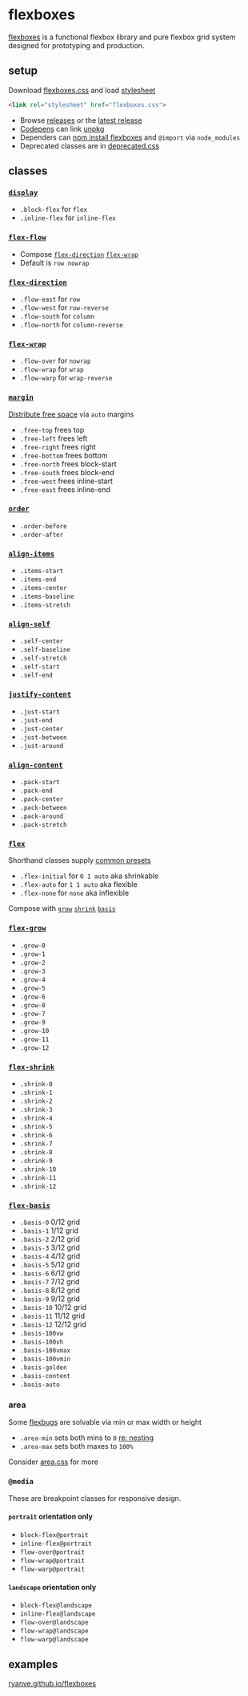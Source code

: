 # flexboxes
[flexboxes](https://ryanve.github.io/flexboxes) is a functional flexbox library and pure flexbox grid system designed for prototyping and production.

## setup

Download [flexboxes.css](flexboxes.css) and load [stylesheet](https://dev.opera.com/articles/css-basics/#external)

```html
<link rel="stylesheet" href="flexboxes.css">
```

- Browse [releases](../../releases) or the [latest release](../../releases/latest)
- [Codepens](https://codepen.io) can link [unpkg](https://unpkg.com/flexboxes)
- Dependers can [npm install flexboxes](https://www.npmjs.com/package/flexboxes) and `@import` via `node_modules`
- Deprecated classes are in [deprecated.css](deprecated.css)

## classes

### [`display`](https://www.w3.org/TR/css-flexbox-1/#flex-containers)
- `.block-flex` for `flex`
- `.inline-flex` for `inline-flex`

### [`flex-flow`](https://www.w3.org/TR/css-flexbox-1/#flex-flow-property)

- Compose [`flex-direction`](#flex-direction) [`flex-wrap`](#flex-wrap)
- Default is `row nowrap`

### [`flex-direction`](https://www.w3.org/TR/css-flexbox-1/#flex-direction-property)

- `.flow-east` for `row`
- `.flow-west` for `row-reverse`
- `.flow-south` for `column`
- `.flow-north` for `column-reverse`

### [`flex-wrap`](https://www.w3.org/TR/css-flexbox-1/#flex-wrap-property)

- `.flow-over` for `nowrap`
- `.flow-wrap` for `wrap`
- `.flow-warp` for `wrap-reverse`

### [`margin`](https://www.w3.org/TR/css-flexbox-1/#auto-margins)

<a name="distribute-free-space" href="https://ryanve.github.io/flexboxes#freeing">Distribute free space</a> via `auto` margins

- `.free-top` frees top
- `.free-left` frees left
- `.free-right` frees right
- `.free-bottom` frees bottom
- `.free-north` frees block-start
- `.free-south` frees block-end
- `.free-west` frees inline-start
- `.free-east` frees inline-end

### [`order`](https://www.w3.org/TR/css-flexbox-1/#order-property)
- `.order-before`
- `.order-after`

### [`align-items`](https://www.w3.org/TR/css-flexbox-1/#align-items-property)
- `.items-start`
- `.items-end`
- `.items-center`
- `.items-baseline`
- `.items-stretch`

### [`align-self`](https://www.w3.org/TR/css-flexbox-1/#align-items-property)
- `.self-center`
- `.self-baseline`
- `.self-stretch`
- `.self-start`
- `.self-end`

### [`justify-content`](https://www.w3.org/TR/css-flexbox-1/#justify-content-property)
- `.just-start`
- `.just-end`
- `.just-center`
- `.just-between`
- `.just-around`

### [`align-content`](https://www.w3.org/TR/css-flexbox-1/#align-content-property)
- `.pack-start`
- `.pack-end`
- `.pack-center`
- `.pack-between`
- `.pack-around`
- `.pack-stretch`

### [`flex`](https://www.w3.org/TR/css-flexbox-1/#flex-property)

<a name="flex-presets"></a>
<a name="flex-shorthand"></a>

Shorthand classes supply [common presets](https://www.w3.org/TR/css-flexbox-1/#flex-common)

- `.flex-initial` for `0 1 auto` aka shrinkable
- `.flex-auto` for `1 1 auto` aka flexible
- `.flex-none` for `none` aka inflexible

Compose with [`grow`](#flex-grow) [`shrink`](#flex-shrink) [`basis`](#flex-basis)

### [`flex-grow`](https://www.w3.org/TR/css-flexbox-1/#flex-grow-property)
- `.grow-0`
- `.grow-1`
- `.grow-2`
- `.grow-3`
- `.grow-4`
- `.grow-5`
- `.grow-6`
- `.grow-8`
- `.grow-7`
- `.grow-9`
- `.grow-10`
- `.grow-11`
- `.grow-12`

### [`flex-shrink`](https://www.w3.org/TR/css-flexbox-1/#flex-shrink-property)
- `.shrink-0`
- `.shrink-1`
- `.shrink-2`
- `.shrink-3`
- `.shrink-4`
- `.shrink-5`
- `.shrink-6`
- `.shrink-7`
- `.shrink-8`
- `.shrink-9`
- `.shrink-10`
- `.shrink-11`
- `.shrink-12`

### [`flex-basis`](https://www.w3.org/TR/css-flexbox-1/#flex-basis-property)
- `.basis-0` 0/12 grid
- `.basis-1` 1/12 grid
- `.basis-2` 2/12 grid
- `.basis-3` 3/12 grid
- `.basis-4` 4/12 grid
- `.basis-5` 5/12 grid
- `.basis-6` 6/12 grid
- `.basis-7` 7/12 grid
- `.basis-8` 8/12 grid
- `.basis-9` 9/12 grid
- `.basis-10` 10/12 grid
- `.basis-11` 11/12 grid
- `.basis-12` 12/12 grid
- `.basis-100vw`
- `.basis-100vh`
- `.basis-100vmax`
- `.basis-100vmin`
- `.basis-golden`
- `.basis-content`
- `.basis-auto`

### area
<a name="size-control"></a>

Some [flexbugs](https://github.com/philipwalton/flexbugs) are solvable via min or max width or height

- `.area-min` sets both mins to `0` [re: nesting](https://goo.gl/3IZRMt)
- `.area-max` sets both maxes to `100%`

Consider [area.css](https://github.com/ryanve/area.css) for more

### `@media`

These are breakpoint classes for responsive design.

#### `portrait` orientation only

- `block-flex@portrait`
- `inline-flex@portrait`
- `flow-over@portrait`
- `flow-wrap@portrait`
- `flow-warp@portrait`

#### `landscape` orientation only

- `block-flex@landscape`
- `inline-flex@landscape`
- `flow-over@landscape`
- `flow-wrap@landscape`
- `flow-warp@landscape`

## examples

[ryanve.github.io/flexboxes](https://ryanve.github.io/flexboxes)
